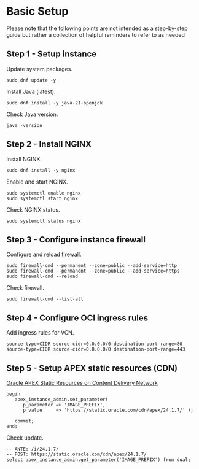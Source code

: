 # Basic Setup

Please note that the following points are not intended as a step-by-step guide but rather a collection of helpful reminders to refer to as needed

## Step 1 - Setup instance

Update system packages.

```
sudo dnf update -y
```

Install Java (latest).

```
sudo dnf install -y java-21-openjdk
```

Check Java version.

```
java -version
```

## Step 2 - Install NGINX

Install NGINX.

```
sudo dnf install -y nginx
```

Enable and start NGINX.

```
sudo systemctl enable nginx
sudo systemctl start nginx
```

Check NGINX status.

```
sudo systemctl status nginx
```

## Step 3 - Configure instance firewall

Configure and reload firewall.

```
sudo firewall-cmd --permanent --zone=public --add-service=http
sudo firewall-cmd --permanent --zone=public --add-service=https
sudo firewall-cmd --reload
```

Check firewall.

```
sudo firewall-cmd --list-all
```

## Step 4 - Configure OCI ingress rules

Add ingress rules for VCN.

```
source-type=CIDR source-cidr=0.0.0.0/0 destination-port-range=80
source-type=CIDR source-cidr=0.0.0.0/0 destination-port-range=443
```

## Step 5 - Setup APEX static resources (CDN)

[Oracle APEX Static Resources on Content Delivery Network](https://blogs.oracle.com/apex/post/announcing-oracle-apex-static-resources-on-content-delivery-network)

```
begin 
   apex_instance_admin.set_parameter(
      p_parameter => 'IMAGE_PREFIX',
      p_value     => 'https://static.oracle.com/cdn/apex/24.1.7/' );
   
   commit;
end;
```

Check update.

```
-- ANTE: /i/24.1.7/
-- POST: https://static.oracle.com/cdn/apex/24.1.7/
select apex_instance_admin.get_parameter('IMAGE_PREFIX') from dual;
```